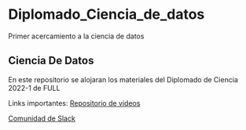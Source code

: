 # Diplomado_Ciencia_de_datos
Primer acercamiento a la ciencia de datos

## Ciencia De Datos
En este repositorio se alojaran los materiales del Diplomado de Ciencia 2022-1 de FULL


Links importantes:
[Repositorio de videos ](https://drive.google.com/drive/folders/1Hs-5GHQnYMFW92zWqBs3CvSwobnUjnrw?usp=sharing)

[Comunidad de Slack](https://join.slack.com/t/ciencia-de-datos-corp/shared_invite/zt-170dqxtf6-8eRsGcKdOh__S9jtuE5LZw)
